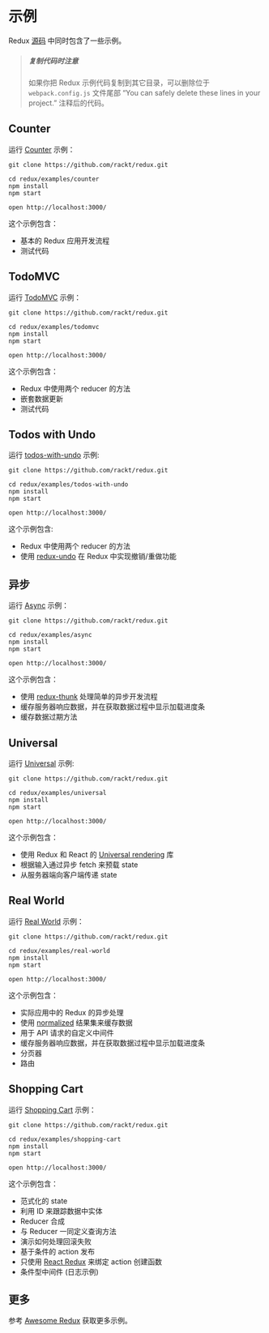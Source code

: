# 示例

Redux [源码](https://github.com/gaearon/redux/tree/master/examples) 中同时包含了一些示例。

>##### 复制代码时注意
>如果你把 Redux 示例代码复制到其它目录，可以删除位于 `webpack.config.js` 文件尾部 “You can safely delete these lines in your project.” 注释后的代码。

## Counter

运行 [Counter](https://github.com/gaearon/redux/tree/master/examples/counter) 示例：

```
git clone https://github.com/rackt/redux.git

cd redux/examples/counter
npm install
npm start

open http://localhost:3000/
```

这个示例包含：

* 基本的 Redux 应用开发流程
* 测试代码

## TodoMVC

运行 [TodoMVC](https://github.com/gaearon/redux/tree/master/examples/todomvc) 示例：

```
git clone https://github.com/rackt/redux.git

cd redux/examples/todomvc
npm install
npm start

open http://localhost:3000/
```

这个示例包含：

* Redux 中使用两个 reducer 的方法
* 嵌套数据更新
* 测试代码

## Todos with Undo

运行 [todos-with-undo](https://github.com/rackt/redux/tree/master/examples/todos-with-undo) 示例:

```
git clone https://github.com/rackt/redux.git

cd redux/examples/todos-with-undo
npm install
npm start

open http://localhost:3000/
```

这个示例包含:

* Redux 中使用两个 reducer 的方法
* 使用 [redux-undo](https://github.com/omnidan/redux-undo) 在 Redux 中实现撤销/重做功能

## 异步

运行 [Async](https://github.com/gaearon/redux/tree/master/examples/async) 示例：

```
git clone https://github.com/rackt/redux.git

cd redux/examples/async
npm install
npm start

open http://localhost:3000/
```

这个示例包含：

* 使用 [redux-thunk](https://github.com/gaearon/redux-thunk) 处理简单的异步开发流程
* 缓存服务器响应数据，并在获取数据过程中显示加载进度条
* 缓存数据过期方法

## Universal

运行 [Universal](https://github.com/rackt/redux/tree/master/examples/universal) 示例:

```
git clone https://github.com/rackt/redux.git

cd redux/examples/universal
npm install
npm start

open http://localhost:3000/
```

这个示例包含：

* 使用 Redux 和 React 的 [Universal rendering](../recipes/ServerRendering.md) 库
* 根据输入通过异步 fetch 来预载 state
* 从服务器端向客户端传递 state

## Real World

运行 [Real World](https://github.com/gaearon/redux/tree/master/examples/real-world) 示例：

```
git clone https://github.com/rackt/redux.git

cd redux/examples/real-world
npm install
npm start

open http://localhost:3000/
```

这个示例包含：

* 实际应用中的 Redux 的异步处理
* 使用 [normalized](https://github.com/gaearon/normalizr) 结果集来缓存数据
* 用于 API 请求的自定义中间件
* 缓存服务器响应数据，并在获取数据过程中显示加载进度条
* 分页器
* 路由

## Shopping Cart

运行 [Shopping Cart](https://github.com/rackt/redux/tree/master/examples/shopping-cart) 示例：

```
git clone https://github.com/rackt/redux.git

cd redux/examples/shopping-cart
npm install
npm start

open http://localhost:3000/
```

这个示例包含：

* 范式化的 state
* 利用 ID 来跟踪数据中实体
* Reducer 合成
* 与 Reducer 一同定义查询方法
* 演示如何处理回滚失败
* 基于条件的 action 发布
* 只使用 [React Redux](https://github.com/rackt/react-redux) 来绑定 action 创建函数
* 条件型中间件 (日志示例)

## 更多

参考 [Awesome Redux](https://github.com/xgrommx/awesome-redux) 获取更多示例。
